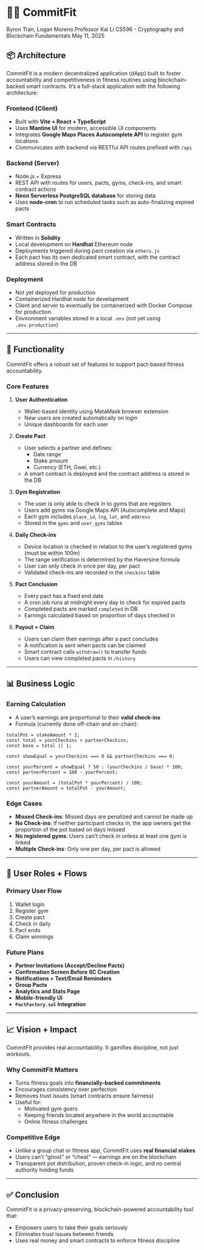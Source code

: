 # 🏋️‍♂️ CommitFit

Byron Tran, Logan Moreno
Professor Kai Li
CS596 - Cryptography and Blockchain Fundamentals
May 11, 2025

## 📦 Architecture

CommitFit is a modern decentralized application (dApp) built to foster accountability and competitiveness in fitness routines using blockchain-backed smart contracts. It’s a full-stack application with the following architecture:

### Frontend (Client)
- Built with **Vite + React + TypeScript**
- Uses **Mantine UI** for modern, accessible UI components
- Integrates **Google Maps Places Autocomplete API** to register gym locations
- Communicates with backend via RESTful API routes prefixed with `/api`

### Backend (Server)
- Node.js + Express
- REST API with routes for users, pacts, gyms, check-ins, and smart contract actions
- **Neon Serverless PostgreSQL database** for storing data
- Uses **node-cron** to run scheduled tasks such as auto-finalizing expired pacts

### Smart Contracts
- Written in **Solidity**
- Local development on **Hardhat** Ethereum node
- Deployments triggered during pact creation via `ethers.js`
- Each pact has its own dedicated smart contract, with the contract address stored in the DB

### Deployment
- Not yet deployed for production
- Containerized Hardhat node for development
- Client and server to eventually be containerized with Docker Compose for production
- Environment variables stored in a local `.env` (not yet using `.env.production`)

---

## 🔧 Functionality

CommitFit offers a robust set of features to support pact-based fitness accountability.

### Core Features
1. **User Authentication**
   - Wallet-based identity using MetaMask browser extension
   - New users are created automatically on login
   - Unique dashboards for each user

2. **Create Pact**
   - User selects a partner and defines:
     - Date range
     - Stake amount
     - Currency (ETH, Gwei, etc.)
   - A smart contract is deployed and the contract address is stored in the DB

3. **Gym Registration**
   - The user is only able to check in to gyms that are registers
   - Users add gyms via Google Maps API (Autocomplete and Maps)
   - Each gym includes `place_id`, `lng`, `lat`, and `address`
   - Stored in the `gyms` and `user_gyms` tables

4. **Daily Check-ins**
   - Device location is checked in relation to the user’s registered gyms (must be within 100m)
   - The range verification is determined by the Haversine formula
   - User can only check in once per day, per pact
   - Validated check-ins are recorded in the `checkins` table

5. **Pact Conclusion**
   - Every pact has a fixed end date
   - A cron job runs at midnight every day to check for expired pacts
   - Completed pacts are marked `completed` in DB
   - Earnings calculated based on proportion of days checked in

6. **Payout + Claim**
   - Users can claim their earnings after a pact concludes
   - A notification is sent when pacts can be claimed
   - Smart contract calls `withdraw()` to transfer funds
   - Users can view completed pacts in `/history`

---

## 📊 Business Logic

### Earning Calculation
- A user’s earnings are proportional to their **valid check-ins**
- Formula (currently done off-chain and on-chain):

```
totalPot = stakeAmount * 2;
const total = yourCheckins + partnerCheckins;
const base = total || 1;

const showEqual = yourCheckins === 0 && partnerCheckins === 0;

const yourPercent = showEqual ? 50 : (yourCheckins / base) * 100;
const partnerPercent = 100 - yourPercent;

const yourAmount = (totalPot * yourPercent) / 100;
const partnerAmount = totalPot - yourAmount;
```

### Edge Cases
- **Missed Check-ins**: Missed days are penalized and cannot be made up
- **No Check-ins**: If neither participant checks in, the app owners get the proportion of the pot based on days missed
- **No registered gyms**: Users can’t check in unless at least one gym is linked
- **Multiple Check-ins**: Only one per day, per pact is allowed

---

## 👥 User Roles + Flows

### Primary User Flow
1. Wallet login
2. Register gym
3. Create pact
4. Check in daily
5. Pact ends
6. Claim winnings

### Future Plans
- **Partner Invitations (Accept/Decline Pacts)**
- **Confirmation Screen Before SC Creation**
- **Notifications + Text/Email Reminders**
- **Group Pacts**
- **Analytics and Stats Page**
- **Mobile-friendly UI**
- **`PactFactory.sol` Integration**

---

## 📈 Vision + Impact

CommitFit provides real accountability. It gamifies discipline, not just workouts.

### Why CommitFit Matters
- Turns fitness goals into **financially-backed commitments**
- Encourages consistency over perfection
- Removes trust issues (smart contracts ensure fairness)
- Useful for:
  - Motivated gym goers
  - Keeping friends located anywhere in the world accountable
  - Online fitness challenges

### Competitive Edge
- Unlike a group chat or fitness app, CommitFit uses **real financial stakes**
- Users can’t “ghost” or “cheat” — earnings are on the blockchain
- Transparent pot distribution, proven check-in logic, and no central authority holding funds

---

## ✅ Conclusion

CommitFit is a privacy-preserving, blockchain-powered accountability tool that:
- Empowers users to take their goals seriously
- Eliminates trust issues between friends
- Uses real money and smart contracts to enforce fitness discipline

```
